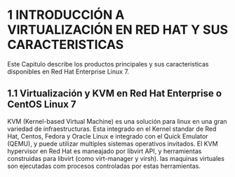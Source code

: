 # 1 INTRODUCCIÓN A VIRTUALIZACIÓN EN RED HAT Y SUS CARACTERISTICAS

Este Capitulo describe los productos principales y sus caracteristicas disponibles en Red Hat Enterprise Linux 7.

## 1.1 Virtualización y KVM en Red Hat Enterprise o CentOS Linux 7

KVM (Kernel-based Virtual Machine) es una solución para linux en una gran variedad de infraestructuras. Esta integrado en el Kernel standar de Red Hat, Centos, Fedora y Oracle Linux e integrado con el Quick Emulator (QEMU), y puede utilizar multiples sistemas operativos invitados. El KVM hypervisor en Red Hat es maneajado por libvirt API, y herramientas construidas para libvirt (como virt-manager y virsh). las maquinas virtuales son ejecutadas com procesos controladas por estas herramientas.



